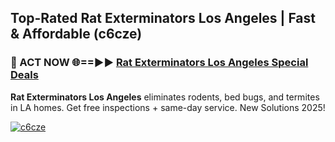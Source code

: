 ## Top-Rated Rat Exterminators Los Angeles | Fast & Affordable (c6cze)

<h3>🐜 ACT NOW 🌐==►► <a href="https://tinyurl.com/2dysvsjj" rel="nofollow">Rat Exterminators Los Angeles Special Deals</a></h3>

**Rat Exterminators Los Angeles** eliminates rodents, bed bugs, and termites in LA homes. Get free inspections + same-day service. New Solutions 2025!

[![c6cze](https://i.imgur.com/JCYaghj.jpeg)](https://tinyurl.com/2dysvsjj)